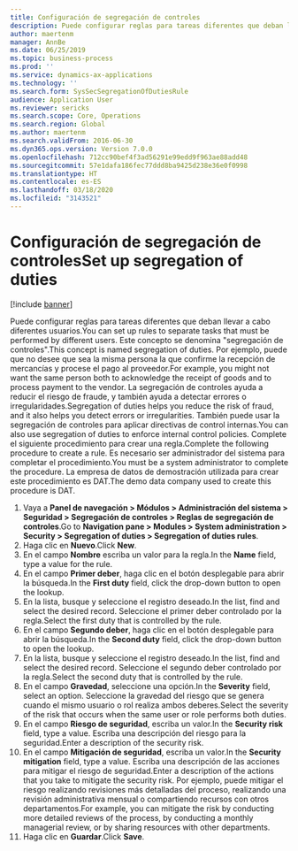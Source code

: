 ```yaml
---
title: Configuración de segregación de controles
description: Puede configurar reglas para tareas diferentes que deban llevar a cabo diferentes usuarios.
author: maertenm
manager: AnnBe
ms.date: 06/25/2019
ms.topic: business-process
ms.prod: ''
ms.service: dynamics-ax-applications
ms.technology: ''
ms.search.form: SysSecSegregationOfDutiesRule
audience: Application User
ms.reviewer: sericks
ms.search.scope: Core, Operations
ms.search.region: Global
ms.author: maertenm
ms.search.validFrom: 2016-06-30
ms.dyn365.ops.version: Version 7.0.0
ms.openlocfilehash: 712cc90bef4f3ad56291e99edd9f963ae88add48
ms.sourcegitcommit: 57e1dafa186fec77ddd8ba9425d238e36e0f0998
ms.translationtype: HT
ms.contentlocale: es-ES
ms.lasthandoff: 03/18/2020
ms.locfileid: "3143521"
---
```

# <a name="set-up-segregation-of-duties"></a><span data-ttu-id="0539d-103">Configuración de segregación de controles</span><span class="sxs-lookup"><span data-stu-id="0539d-103">Set up segregation of duties</span></span>

[!include [banner](../../includes/banner.md)]

<span data-ttu-id="0539d-104">Puede configurar reglas para tareas diferentes que deban llevar a cabo diferentes usuarios.</span><span class="sxs-lookup"><span data-stu-id="0539d-104">You can set up rules to separate tasks that must be performed by different users.</span></span> <span data-ttu-id="0539d-105">Este concepto se denomina "segregación de controles".</span><span class="sxs-lookup"><span data-stu-id="0539d-105">This concept is named segregation of duties.</span></span> <span data-ttu-id="0539d-106">Por ejemplo, puede que no desee que sea la misma persona la que confirme la recepción de mercancías y procese el pago al proveedor.</span><span class="sxs-lookup"><span data-stu-id="0539d-106">For example, you might not want the same person both to acknowledge the receipt of goods and to process payment to the vendor.</span></span> <span data-ttu-id="0539d-107">La segregación de controles ayuda a reducir el riesgo de fraude, y también ayuda a detectar errores o irregularidades.</span><span class="sxs-lookup"><span data-stu-id="0539d-107">Segregation of duties helps you reduce the risk of fraud, and it also helps you detect errors or irregularities.</span></span> <span data-ttu-id="0539d-108">También puede usar la segregación de controles para aplicar directivas de control internas.</span><span class="sxs-lookup"><span data-stu-id="0539d-108">You can also use segregation of duties to enforce internal control policies.</span></span> <span data-ttu-id="0539d-109">Complete el siguiente procedimiento para crear una regla.</span><span class="sxs-lookup"><span data-stu-id="0539d-109">Complete the following procedure to create a rule.</span></span> <span data-ttu-id="0539d-110">Es necesario ser administrador del sistema para completar el procedimiento.</span><span class="sxs-lookup"><span data-stu-id="0539d-110">You must be a system administrator to complete the procedure.</span></span> <span data-ttu-id="0539d-111">La empresa de datos de demostración utilizada para crear este procedimiento es DAT.</span><span class="sxs-lookup"><span data-stu-id="0539d-111">The demo data company used to create this procedure is DAT.</span></span> 

1. <span data-ttu-id="0539d-112">Vaya a **Panel de navegación > Módulos > Administración del sistema > Seguridad > Segregación de controles > Reglas de segregación de controles**.</span><span class="sxs-lookup"><span data-stu-id="0539d-112">Go to **Navigation pane > Modules > System administration > Security > Segregation of duties > Segregation of duties rules**.</span></span>
2. <span data-ttu-id="0539d-113">Haga clic en **Nuevo**.</span><span class="sxs-lookup"><span data-stu-id="0539d-113">Click **New**.</span></span>
3. <span data-ttu-id="0539d-114">En el campo **Nombre** escriba un valor para la regla.</span><span class="sxs-lookup"><span data-stu-id="0539d-114">In the **Name** field, type a value for the rule.</span></span>
4. <span data-ttu-id="0539d-115">En el campo **Primer deber**, haga clic en el botón desplegable para abrir la búsqueda.</span><span class="sxs-lookup"><span data-stu-id="0539d-115">In the **First duty** field, click the drop-down button to open the lookup.</span></span>
5. <span data-ttu-id="0539d-116">En la lista, busque y seleccione el registro deseado.</span><span class="sxs-lookup"><span data-stu-id="0539d-116">In the list, find and select the desired record.</span></span> <span data-ttu-id="0539d-117">Seleccione el primer deber controlado por la regla.</span><span class="sxs-lookup"><span data-stu-id="0539d-117">Select the first duty that is controlled by the rule.</span></span>
6. <span data-ttu-id="0539d-118">En el campo **Segundo deber**, haga clic en el botón desplegable para abrir la búsqueda.</span><span class="sxs-lookup"><span data-stu-id="0539d-118">In the **Second duty** field, click the drop-down button to open the lookup.</span></span> 
7. <span data-ttu-id="0539d-119">En la lista, busque y seleccione el registro deseado.</span><span class="sxs-lookup"><span data-stu-id="0539d-119">In the list, find and select the desired record.</span></span> <span data-ttu-id="0539d-120">Seleccione el segundo deber controlado por la regla.</span><span class="sxs-lookup"><span data-stu-id="0539d-120">Select the second duty that is controlled by the rule.</span></span>
10. <span data-ttu-id="0539d-121">En el campo **Gravedad**, seleccione una opción.</span><span class="sxs-lookup"><span data-stu-id="0539d-121">In the **Severity** field, select an option.</span></span> <span data-ttu-id="0539d-122">Seleccione la gravedad del riesgo que se genera cuando el mismo usuario o rol realiza ambos deberes.</span><span class="sxs-lookup"><span data-stu-id="0539d-122">Select the severity of the risk that occurs when the same user or role performs both duties.</span></span>  
11. <span data-ttu-id="0539d-123">En el campo **Riesgo de seguridad**, escriba un valor.</span><span class="sxs-lookup"><span data-stu-id="0539d-123">In the **Security risk** field, type a value.</span></span> <span data-ttu-id="0539d-124">Escriba una descripción del riesgo para la seguridad.</span><span class="sxs-lookup"><span data-stu-id="0539d-124">Enter a description of the security risk.</span></span>  
12. <span data-ttu-id="0539d-125">En el campo **Mitigación de seguridad**, escriba un valor.</span><span class="sxs-lookup"><span data-stu-id="0539d-125">In the **Security mitigation** field, type a value.</span></span> <span data-ttu-id="0539d-126">Escriba una descripción de las acciones para mitigar el riesgo de seguridad.</span><span class="sxs-lookup"><span data-stu-id="0539d-126">Enter a description of the actions that you take to mitigate the security risk.</span></span> <span data-ttu-id="0539d-127">Por ejemplo, puede mitigar el riesgo realizando revisiones más detalladas del proceso, realizando una revisión administrativa mensual o compartiendo recursos con otros departamentos.</span><span class="sxs-lookup"><span data-stu-id="0539d-127">For example, you can mitigate the risk by conducting more detailed reviews of the process, by conducting a monthly managerial review, or by sharing resources with other departments.</span></span>     
13. <span data-ttu-id="0539d-128">Haga clic en **Guardar**.</span><span class="sxs-lookup"><span data-stu-id="0539d-128">Click **Save**.</span></span>

